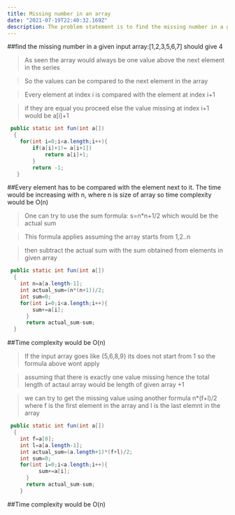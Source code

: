 ```yaml
---
title: Missing number in an array
date: "2021-07-19T22:40:32.169Z"
description: The problem statement is to find the missing number in a given input array
---
```


##find the missing number in a given input array:[1,2,3,5,6,7] should give 4

> As seen the array would always be one value above the next element in the series

> So the values can be compared to the next element in the array

> Every element at index i is compared with the element at index i+1

> if they are equal you proceed else the value missing at index i+1 would be a[i]+1

```java
 public static int fun(int a[])
  {
    for(int i=0;i<a.length;i++){
		if(a[i]+1!= a[i+1])
			return a[i]+1;
	    }
	    return -1;
   }
```

##Every element has to be compared with the element next to it. The time would be increasing with n, where n is size of array so time complexity would be O(n)

> One can try to use the sum formula: s=n\*n+1/2 which would be the actual sum

> This formula applies assuming the array starts from 1,2..n

> then subtract the actual sum with the sum obtained from elements in given array

```java
 public static int fun(int a[])
  {
    int n=a[a.length-1];
    int actual_sum=(n*(n+1))/2;
    int sum=0;
    for(int i=0;i<a.length;i++){
        sum+=a[i];
	  }
	  return actual_sum-sum;
  }
```

##Time complexity would be O(n)

> If the input array goes like {5,6,8,9} its does not start from 1 so the formula above wont apply

> assuming that there is exactly one value missing hence the total length of actaul array would be length of given array +1

> we can try to get the missing value using another formula n\*(f+l)/2 where f is the first element in the array and l is the last elemnt in the array

```java
 public static int fun(int a[])
  {
    int f=a[0];
    int l=a[a.length-1];
    int actual_sum=(a.length+1)*(f+l)/2;
    int sum=0;
    for(int i=0;i<a.length;i++){
		  sum+=a[i];
	  }
	  return actual_sum-sum;
    }
```

##Time complexity would be O(n)
